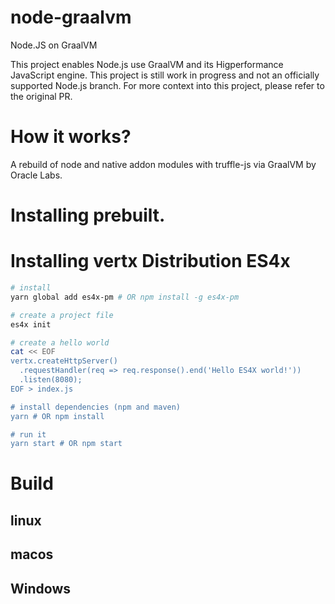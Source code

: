 # node-graalvm
Node.JS on GraalVM

This project enables Node.js use GraalVM and its Higperformance JavaScript engine. This project is still work in progress and not an officially supported Node.js branch. For more context into this project, please refer to the original PR.

# How it works?
A rebuild of node and native addon modules with truffle-js via GraalVM by Oracle Labs.

# Installing prebuilt.

# Installing vertx Distribution ES4x
```sh
# install
yarn global add es4x-pm # OR npm install -g es4x-pm

# create a project file
es4x init

# create a hello world
cat << EOF
vertx.createHttpServer()
  .requestHandler(req => req.response().end('Hello ES4X world!'))
  .listen(8080);
EOF > index.js

# install dependencies (npm and maven)
yarn # OR npm install

# run it
yarn start # OR npm start
```

# Build

## linux

## macos

## Windows

